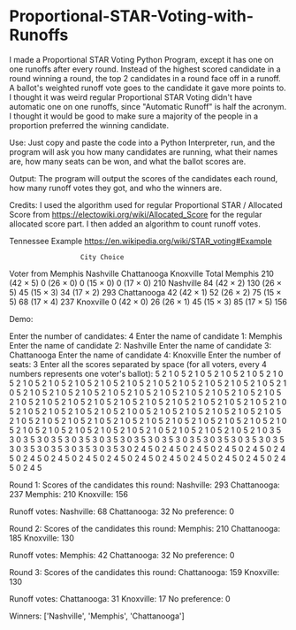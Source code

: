 # Proportional-STAR-Voting-with-Runoffs
I made a Proportional STAR Voting Python Program, except it has one on one runoffs after every round. Instead of the highest scored candidate in a round winning a round, the top 2 candidates in a round face off in a runoff. A ballot's weighted runoff vote goes to the candidate it gave more points to.
I thought it was weird regular Proportional STAR Voting didn't have automatic one on one runoffs, since "Automatic Runoff" is half the acronym. I thought it would be good to make sure a majority of the people in a proportion preferred the winning candidate. 

Use: Just copy and paste the code into a Python Interpreter, run, and the program will ask you how many candidates are running, what their names are, how many seats can be won, and what the ballot scores are.

Output: The program will output the scores of the candidates each round, how many runoff votes they got, and who the winners are.

Credits: I used the algorithm used for regular Proportional STAR / Allocated Score from https://electowiki.org/wiki/Allocated_Score for the regular allocated score part. I then added an algorithm to count runoff votes.


 
Tennessee Example https://en.wikipedia.org/wiki/STAR_voting#Example

                      City Choice
Voter from    	                              Memphis                Nashville                Chattanooga                Knoxville                Total
                        Memphis 	            210 (42 × 5) 	         0 (26 × 0) 	            0 (15 × 0) 	               0 (17 × 0) 	            210
                        Nashville 	          84 (42 × 2) 	         130 (26 × 5) 	          45 (15 × 3) 	             34 (17 × 2) 	            293
                        Chattanooga 	        42 (42 × 1) 	         52 (26 × 2) 	            75 (15 × 5) 	             68 (17 × 4) 	            237
                        Knoxville 	          0 (42 × 0) 	           26 (26 × 1) 	            45 (15 × 3) 	             85 (17 × 5) 	            156





Demo:

Enter the number of candidates: 4
Enter the name of candidate 1: Memphis
Enter the name of candidate 2: Nashville
Enter the name of candidate 3: Chattanooga
Enter the name of candidate 4: Knoxville
Enter the number of seats: 3
Enter all the scores separated by space (for all voters, every 4 numbers represents one voter's ballot): 5 2 1 0 5 2 1 0 5 2 1 0 5 2 1 0 5 2 1 0 5 2 1 0 5 2 1 0 5 2 1 0 5 2 1 0 5 2 1 0 5 2 1 0 5 2 1 0 5 2 1 0 5 2 1 0 5 2 1 0 5 2 1 0 5 2 1 0 5 2 1 0 5 2 1 0 5 2 1 0 5 2 1 0 5 2 1 0 5 2 1 0 5 2 1 0 5 2 1 0 5 2 1 0 5 2 1 0 5 2 1 0 5 2 1 0 5 2 1 0 5 2 1 0 5 2 1 0 5 2 1 0 5 2 1 0 5 2 1 0 5 2 1 0 5 2 1 0 5 2 1 0 5 2 1 0 5 2 1 0 5 2 1 0 5 2 1 0 0 5 2 1 0 5 2 1 0 5 2 1 0 5 2 1 0 5 2 1 0 5 2 1 0 5 2 1 0 5 2 1 0 5 2 1 0 5 2 1 0 5 2 1 0 5 2 1 0 5 2 1 0 5 2 1 0 5 2 1 0 5 2 1 0 5 2 1 0 5 2 1 0 5 2 1 0 5 2 1 0 5 2 1 0 5 2 1 0 5 2 1 0 5 2 1 0 5 2 1 0 5 2 1 0 3 5 3 0 3 5 3 0 3 5 3 0 3 5 3 0 3 5 3 0 3 5 3 0 3 5 3 0 3 5 3 0 3 5 3 0 3 5 3 0 3 5 3 0 3 5 3 0 3 5 3 0 3 5 3 0 3 5 3 0 2 4 5 0 2 4 5 0 2 4 5 0 2 4 5 0 2 4 5 0 2 4 5 0 2 4 5 0 2 4 5 0 2 4 5 0 2 4 5 0 2 4 5 0 2 4 5 0 2 4 5 0 2 4 5 0 2 4 5 0 2 4 5 0 2 4 5

Round 1:
Scores of the candidates this round:
Nashville: 293
Chattanooga: 237
Memphis: 210
Knoxville: 156

Runoff votes:
Nashville: 68
Chattanooga: 32
No preference: 0

Round 2:
Scores of the candidates this round:
Memphis: 210
Chattanooga: 185
Knoxville: 130

Runoff votes:
Memphis: 42
Chattanooga: 32
No preference: 0

Round 3:
Scores of the candidates this round:
Chattanooga: 159
Knoxville: 130

Runoff votes:
Chattanooga: 31
Knoxville: 17
No preference: 0

Winners: ['Nashville', 'Memphis', 'Chattanooga']
